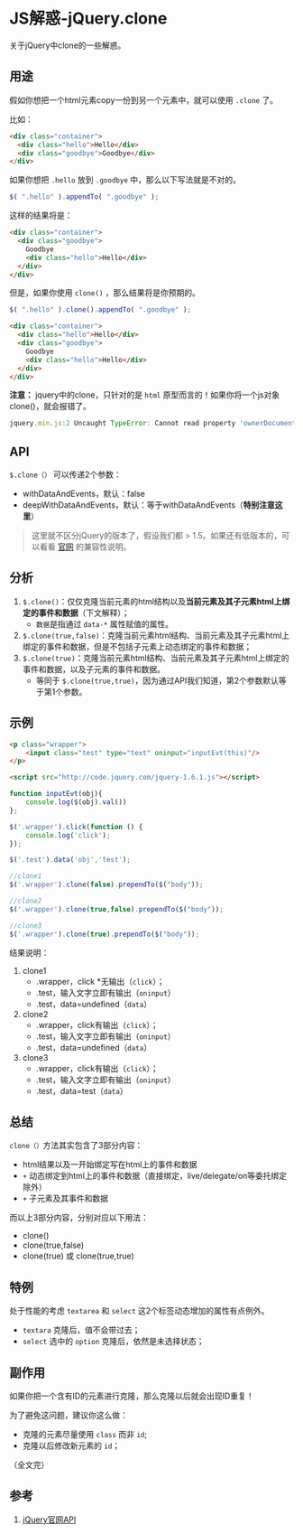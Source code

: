 # JS解惑-jQuery.clone

关于jQuery中clone的一些解惑。

## 用途

假如你想把一个html元素copy一份到另一个元素中，就可以使用 `.clone` 了。

比如：

```html
<div class="container">
  <div class="hello">Hello</div>
  <div class="goodbye">Goodbye</div>
</div>
```
如果你想把 `.hello` 放到 `.goodbye` 中，那么以下写法就是不对的。

```js
$( ".hello" ).appendTo( ".goodbye" );
```
这样的结果将是：

```html
<div class="container">
  <div class="goodbye">
    Goodbye
    <div class="hello">Hello</div>
  </div>
</div>
```
但是，如果你使用 `clone()` ，那么结果将是你预期的。

```js
$( ".hello" ).clone().appendTo( ".goodbye" );
```

```html
<div class="container">
  <div class="hello">Hello</div>
  <div class="goodbye">
    Goodbye
    <div class="hello">Hello</div>
  </div>
</div>
```

**注意：** jquery中的clone，只针对的是 `html` 原型而言的！如果你将一个js对象clone()，就会报错了。

```js
jquery.min.js:2 Uncaught TypeError: Cannot read property 'ownerDocument' of undefined(…)
```

## API

`$.clone（）` 可以传递2个参数：

* withDataAndEvents，默认：false
* deepWithDataAndEvents，默认：等于withDataAndEvents（**特别注意这里**）

> 这里就不区分jQuery的版本了，假设我们都 > 1.5。如果还有低版本的，可以看看 [官网](https://api.jquery.com/clone/) 的兼容性说明。

## 分析

1. `$.clone()`：仅仅克隆当前元素的html结构以及**当前元素及其子元素html上绑定的事件和数据**（下文解释）；
	* `数据`是指通过 `data-*` 属性赋值的属性。
1. `$.clone(true,false)`：克隆当前元素html结构、当前元素及其子元素html上绑定的事件和数据，但是不包括子元素上动态绑定的事件和数据；
1. `$.clone(true)`：克隆当前元素html结构、当前元素及其子元素html上绑定的事件和数据，以及子元素的事件和数据。
	* 等同于 `$.clone(true,true)`，因为通过API我们知道，第2个参数默认等于第1个参数。

## 示例

```html
<p class="wrapper">
    <input class="test" type="text" oninput="inputEvt(this)"/>
</p>

<script src="http://code.jquery.com/jquery-1.6.1.js"></script>

```

```js
function inputEvt(obj){
    console.log($(obj).val())
};

$('.wrapper').click(function () {
    console.log('click');
});

$('.test').data('obj','test');

//clone1
$('.wrapper').clone(false).prependTo($("body"));

//clone2
$('.wrapper').clone(true,false).prependTo($("body"));

//clone3
$('.wrapper').clone(true).prependTo($("body"));

```

结果说明：

1. clone1
	* .wrapper，click *无输出（`click`）；
	* .test，输入文字立即有输出（`oninput`）
	* .test，data=undefined（`data`）
1. clone2
	* .wrapper，click有输出（`click`）；
	* .test，输入文字立即有输出（`oninput`）
	* .test，data=undefined（`data`）
1. clone3
	* .wrapper，click有输出（`click`）；
	* .test，输入文字立即有输出（`oninput`）
	* .test，data=test（`data`）

## 总结

`clone（）`方法其实包含了3部分内容：

* html结果以及一开始绑定写在html上的事件和数据
* `+` 动态绑定到html上的事件和数据（直接绑定，live/delegate/on等委托绑定除外）
* `+` 子元素及其事件和数据

而以上3部分内容，分别对应以下用法：

* clone()
* clone(true,false)
* clone(true) 或 clone(true,true)

## 特例

处于性能的考虑 `textarea` 和 `select` 这2个标签动态增加的属性有点例外。

* `textara` 克隆后，值不会带过去；
* `select` 选中的 `option` 克隆后，依然是未选择状态；

## 副作用

如果你把一个含有ID的元素进行克隆，那么克隆以后就会出现ID重复！

为了避免这问题，建议你这么做：

* 克隆的元素尽量使用 `class` 而非 `id`;
* 克隆以后修改新元素的 `id`；


（全文完）

## 参考

1. [jQuery官网API](https://api.jquery.com/clone/)

